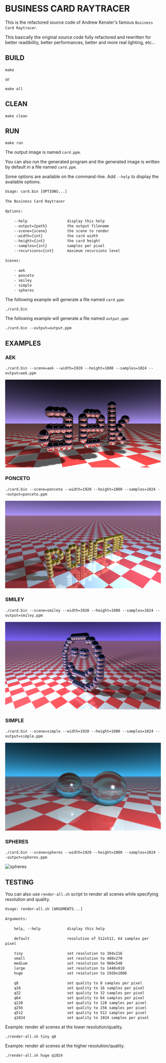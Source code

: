 # BUSINESS CARD RAYTRACER

This is the refactored source code of Andrew Kensler's famous `Business Card Raytracer`.

This basically the original source code fully refactored and rewritten for better readibility, better performances, better and more real lighting, etc...

## BUILD

```
make
```

or

```
make all
```

## CLEAN

```
make clean
```

## RUN

```
make run
```

The output image is named `card.ppm`.

You can also run the generated program and the generated image is written by default in a file named `card.ppm`.

Some options are available on the command-line. Add `--help` to display the available options.

```
Usage: card.bin [OPTIONS...]

The Business Card Raytracer

Options:

    --help                  display this help
    --output={path}         the output filename
    --scene={scene}         the scene to render
    --width={int}           the card width
    --height={int}          the card height
    --samples={int}         samples per pixel
    --recursions={int}      maximum recursions level

Scenes:

    - aek
    - ponceto
    - smiley
    - simple
    - spheres

```

The following example will generate a file named `card.ppm`:

```
./card.bin
```

The following example will generate a file named `output.ppm`:

```
./card.bin --output=output.ppm
```

## EXAMPLES

### AEK

```
./card.bin --scene=aek --width=1920 --height=1080 --samples=1024 --output=aek.ppm
```

![aek](../../doc/aek-1920x1080-q1024.png)

### PONCETO

```
./card.bin --scene=ponceto --width=1920 --height=1080 --samples=1024 --output=ponceto.ppm
```

![ponceto](../../doc/ponceto-1920x1080-q1024.png)

### SMILEY

```
./card.bin --scene=smiley --width=1920 --height=1080 --samples=1024 --output=smiley.ppm
```

![smiley](../../doc/smiley-1920x1080-q1024.png)

### SIMPLE

```
./card.bin --scene=simple --width=1920 --height=1080 --samples=1024 --output=simple.ppm
```

![simple](../../doc/simple-1920x1080-q1024.png)

### SPHERES

```
./card.bin --scene=spheres --width=1920 --height=1080 --samples=1024 --output=spheres.ppm
```

![spheres](../../doc/spheres-1920x1080q1024.png)

## TESTING

You can also use `render-all.sh` script to render all scenes while specifying resolution and quality.

```
Usage: render-all.sh [ARGUMENTS...]

Arguments:

    help, --help            display this help

    default                 resolution of 512x512, 64 samples per pixel

    tiny                    set resolution to 384x216
    small                   set resolution to 480x270
    medium                  set resolution to 960x540
    large                   set resolution to 1440x810
    huge                    set resolution to 1920x1080

    q8                      set quality to 8 samples per pixel
    q16                     set quality to 16 samples per pixel
    q32                     set quality to 32 samples per pixel
    q64                     set quality to 64 samples per pixel
    q128                    set quality to 128 samples per pixel
    q256                    set quality to 256 samples per pixel
    q512                    set quality to 512 samples per pixel
    q1024                   set quality to 1024 samples per pixel

```

Example: render all scenes at the lower resolution/quality.

```
./render-all.sh tiny q8
```

Example: render all scenes at the higher resolution/quality.

```
./render-all.sh huge q1024
```
